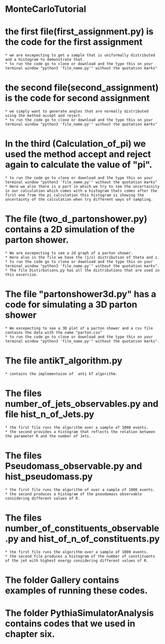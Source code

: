 # MonteCarloTutorial

# the first file(first_assignment.py) is the code for the first assignment 
	* we are excepecting to get a sample that is uniformally distributed and a histogram to demonstrate that. 
	* to run the code go to clone or download and the type this on your terminal window "python3 'file_name.py'" without the quotation marks"

# the second file(second_assignment) is the code for second assignment
	* we simply want to generate angles that are normally distributed using the method accept and reject.
	* to run the code go to clone or download and the type this on your terminal window "python3 'file_name.py'" without the quotation marks"

# In the third (Calculation_of_pi) we used the method accept and reject again to calculate the value of "pi".
	* to run the code go to clone or download and the type this on your terminal window "python3 'file_name.py'" without the quotation marks"
	* Here we also there is a part in which we try to see the uncertainity in our calculation which comes with a histogram thats comes after the first one from the pi calculation this histogram is showing the uncertainty of the calculation when try different ways of sampling.

# The file (two_d_partonshower.py) contains a 2D simulation of the parton shower.

 	* We are excepecting to see a 2d graph of a parton shower.
 	* Here also in the file we have the (1/x) distribution of theta and z. 
 	* to run the code go to clone or download and the type this on your terminal window "python3 'file_name.py'" without the quotation marks".
 	* The file Distirbutions.py has all the distributions that are used in this excercise.

# The file "partonshower3d.py" has a code for simulating a 3D parton shower

	* We excepecting to see a 3D plot of a parton shower and a csv file contains the data with the name "parton.csv"
	* to run the code go to clone or download and the type this on your terminal window "python3 'file_name.py'" without the quotation marks".

# The file  antikT_algorithm.py  
	* contains the implementaion of  anti kT algorithm.  

# The files number_of_jets_observables.py  and file hist_n_of_Jets.py
	* the first file runs the algorithm over a sample of 1000 events. 
	* the second provides a histogram that reflects the relation between the parameter R and the number of Jets.
# The files Pseudomass_observable.py  and  hist_pseudomass.py
	* the first file runs the algorithm of over a sample of 1000 events. 
	* the second produces a histogram of the pseudomass observable considering different values of R.
# The files number_of_constituents_observable.py and hist_of_n_of_constituents.py
	* the first file runs the algorithm over a sample of 1000 events.
	* the second file produces a histogram of the number of constituents of the jet with highest energy considering different values of R.
# The folder Gallery contains examples of running these codes.

# The folder  	PythiaSimulatorAnalysis contains codes that we used in chapter six. 
